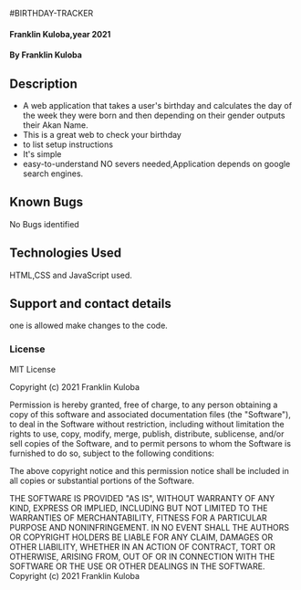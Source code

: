 #BIRTHDAY-TRACKER
#### Franklin Kuloba,year 2021
#### By  Franklin Kuloba
## Description
* A web application that takes a user's birthday and calculates the day of the week they were born and then depending on their gender outputs their Akan Name. 
* This is a great web to check your birthday
* to list setup instructions
* It's  simple
* easy-to-understand
NO severs needed,Application depends on google search engines.
## Known Bugs
 No Bugs identified
## Technologies Used
HTML,CSS and JavaScript used.
## Support and contact details
one is allowed make changes to the code.
### License
MIT License

Copyright (c) 2021 Franklin Kuloba

Permission is hereby granted, free of charge, to any person obtaining a copy
of this software and associated documentation files (the "Software"), to deal
in the Software without restriction, including without limitation the rights
to use, copy, modify, merge, publish, distribute, sublicense, and/or sell
copies of the Software, and to permit persons to whom the Software is
furnished to do so, subject to the following conditions:

The above copyright notice and this permission notice shall be included in all
copies or substantial portions of the Software.

THE SOFTWARE IS PROVIDED "AS IS", WITHOUT WARRANTY OF ANY KIND, EXPRESS OR
IMPLIED, INCLUDING BUT NOT LIMITED TO THE WARRANTIES OF MERCHANTABILITY,
FITNESS FOR A PARTICULAR PURPOSE AND NONINFRINGEMENT. IN NO EVENT SHALL THE
AUTHORS OR COPYRIGHT HOLDERS BE LIABLE FOR ANY CLAIM, DAMAGES OR OTHER
LIABILITY, WHETHER IN AN ACTION OF CONTRACT, TORT OR OTHERWISE, ARISING FROM,
OUT OF OR IN CONNECTION WITH THE SOFTWARE OR THE USE OR OTHER DEALINGS IN THE
SOFTWARE.
Copyright (c) 2021 Franklin Kuloba
